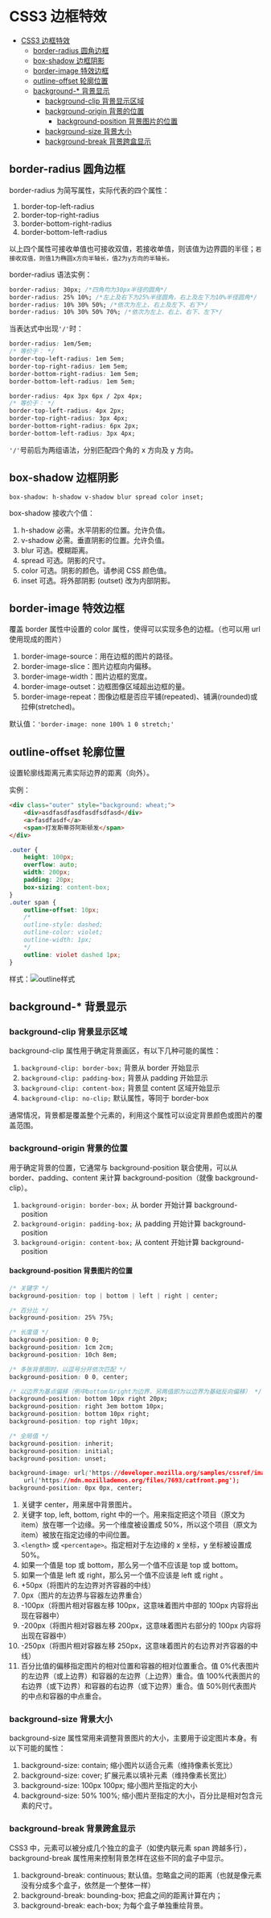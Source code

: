 <!-- imageRoot:css -->

# CSS3 边框特效

<!-- TOC -->

-   [CSS3 边框特效](#css3-%e8%be%b9%e6%a1%86%e7%89%b9%e6%95%88)
    -   [border-radius 圆角边框](#border-radius-%e5%9c%86%e8%a7%92%e8%be%b9%e6%a1%86)
    -   [box-shadow 边框阴影](#box-shadow-%e8%be%b9%e6%a1%86%e9%98%b4%e5%bd%b1)
    -   [border-image 特效边框](#border-image-%e7%89%b9%e6%95%88%e8%be%b9%e6%a1%86)
    -   [outline-offset 轮廓位置](#outline-offset-%e8%bd%ae%e5%bb%93%e4%bd%8d%e7%bd%ae)
    -   [background-\* 背景显示](#background--%e8%83%8c%e6%99%af%e6%98%be%e7%a4%ba)
        -   [background-clip 背景显示区域](#background-clip-%e8%83%8c%e6%99%af%e6%98%be%e7%a4%ba%e5%8c%ba%e5%9f%9f)
        -   [background-origin 背景的位置](#background-origin-%e8%83%8c%e6%99%af%e7%9a%84%e4%bd%8d%e7%bd%ae)
            -   [background-position 背景图片的位置](#background-position-%e8%83%8c%e6%99%af%e5%9b%be%e7%89%87%e7%9a%84%e4%bd%8d%e7%bd%ae)
        -   [background-size 背景大小](#background-size-%e8%83%8c%e6%99%af%e5%a4%a7%e5%b0%8f)
        -   [background-break 背景跨盒显示](#background-break-%e8%83%8c%e6%99%af%e8%b7%a8%e7%9b%92%e6%98%be%e7%a4%ba)

<!-- /TOC -->

## border-radius 圆角边框

border-radius 为简写属性，实际代表的四个属性：

1. border-top-left-radius
2. border-top-right-radius
3. border-bottom-right-radius
4. border-bottom-left-radius

以上四个属性可接收单值也可接收双值，若接收单值，则该值为边界圆的半径；`若接收双值，则值1为椭圆x方向半轴长，值2为y方向的半轴长。`

border-radius 语法实例：

```css
border-radius: 30px; /*四角均为30px半径的圆角*/
border-radius: 25% 10%; /*左上及右下为25%半径圆角，右上及左下为10%半径圆角*/
border-radius: 10% 30% 50%; /*依次为左上、右上及左下、右下*/
border-radius: 10% 30% 50% 70%; /*依次为左上、右上、右下、左下*/
```

当表达式中出现`'/'`时：

```css
border-radius: 1em/5em;
/* 等价于： */
border-top-left-radius: 1em 5em;
border-top-right-radius: 1em 5em;
border-bottom-right-radius: 1em 5em;
border-bottom-left-radius: 1em 5em;

border-radius: 4px 3px 6px / 2px 4px;
/* 等价于： */
border-top-left-radius: 4px 2px;
border-top-right-radius: 3px 4px;
border-bottom-right-radius: 6px 2px;
border-bottom-left-radius: 3px 4px;
```

`'/'`号前后为两组语法，分别匹配四个角的 x 方向及 y 方向。

## box-shadow 边框阴影

`box-shadow: h-shadow v-shadow blur spread color inset;`

box-shadow 接收六个值：

1. h-shadow 必需。水平阴影的位置。允许负值。
2. v-shadow 必需。垂直阴影的位置。允许负值。
3. blur 可选。模糊距离。
4. spread 可选。阴影的尺寸。
5. color 可选。阴影的颜色。请参阅 CSS 颜色值。
6. inset 可选。将外部阴影 (outset) 改为内部阴影。

## border-image 特效边框

覆盖 border 属性中设置的 color 属性，使得可以实现多色的边框。（也可以用 url 使用现成的图片）

1. border-image-source：用在边框的图片的路径。
2. border-image-slice：图片边框向内偏移。
3. border-image-width：图片边框的宽度。
4. border-image-outset：边框图像区域超出边框的量。
5. border-image-repeat：图像边框是否应平铺(repeated)、铺满(rounded)或拉伸(stretched)。

默认值：`'border-image: none 100% 1 0 stretch;'`

## outline-offset 轮廓位置

设置轮廓线距离元素实际边界的距离（向外）。

实例：

```html
<div class="outer" style="background: wheat;">
	<div>asdfasdfasdfasdfsdfasd</div>
	<a>fasdfasdf</a>
	<span>打发斯蒂芬阿斯顿发</span>
</div>
```

```css
.outer {
	height: 100px;
	overflow: auto;
	width: 200px;
	padding: 20px;
	box-sizing: content-box;
}
.outer span {
	outline-offset: 10px;
	/* 
    outline-style: dashed;
    outline-color: violet;
    outline-width: 1px; 
    */
	outline: violet dashed 1px;
}
```

样式：![outline样式](images/outline.png)

## background-\* 背景显示

### background-clip 背景显示区域

background-clip 属性用于确定背景画区，有以下几种可能的属性：

1. `background-clip: border-box;` 背景从 border 开始显示
2. `background-clip: padding-box;` 背景从 padding 开始显示
3. `background-clip: content-box;` 背景显 content 区域开始显示
4. `background-clip: no-clip;` 默认属性，等同于 border-box

通常情况，背景都是覆盖整个元素的，利用这个属性可以设定背景颜色或图片的覆盖范围。

### background-origin 背景的位置

用于确定背景的位置，它通常与 background-position 联合使用，可以从 border、padding、content 来计算 background-position（就像 background-clip）。

1. `background-origin: border-box;` 从 border 开始计算 background-position
2. `background-origin: padding-box;` 从 padding 开始计算 background-position
3. `background-origin: content-box;` 从 content 开始计算 background-position

#### background-position 背景图片的位置

```css
/* 关键字 */
background-position: top | bottom | left | right | center;

/* 百分比 */
background-position: 25% 75%;

/* 长度值 */
background-position: 0 0;
background-position: 1cm 2cm;
background-position: 10ch 8em;

/* 多张背景图时，以逗号分开依次匹配 */
background-position: 0 0, center;

/* 以边界为基点偏移（例中bottom与right为边界，另两值即为以边界为基础反向偏移） */
background-position: bottom 10px right 20px;
background-position: right 3em bottom 10px;
background-position: bottom 10px right;
background-position: top right 10px;

/* 全局值 */
background-position: inherit;
background-position: initial;
background-position: unset;
```

```css
background-image: url('https://developer.mozilla.org/samples/cssref/images/startransparent.gif'),
	url('https://mdn.mozillademos.org/files/7693/catfront.png');
background-position: 0px 0px, center;
```

1. 关键字 center，用来居中背景图片。
2. 关键字 top, left, bottom, right 中的一个。用来指定把这个项目（原文为 item）放在哪一个边缘。另一个维度被设置成 50%，所以这个项目（原文为 item）被放在指定边缘的中间位置。
3. `<length>` 或 `<percentage>`。指定相对于左边缘的 x 坐标，y 坐标被设置成 50%。
4. 如果一个值是 top 或 bottom，那么另一个值不应该是 top 或 bottom。
5. 如果一个值是 left 或 right，那么另一个值不应该是 left 或 right 。
6. +50px（将图片的左边界对齐容器的中线）
7. 0px（图片的左边界与容器左边界重合）
8. -100px（将图片相对容器左移 100px，这意味着图片中部的 100px 内容将出现在容器中）
9. -200px（将图片相对容器左移 200px，这意味着图片右部分的 100px 内容将出现在容器中）
10. -250px（将图片相对容器左移 250px，这意味着图片的右边界对齐容器的中线）
11. 百分比值的偏移指定图片的相对位置和容器的相对位置重合。值 0%代表图片的左边界（或上边界）和容器的左边界（上边界）重合。值 100%代表图片的右边界（或下边界）和容器的右边界（或下边界）重合。值 50%则代表图片的中点和容器的中点重合。

### background-size 背景大小

background-size 属性常用来调整背景图片的大小，主要用于设定图片本身。有以下可能的属性：

1. background-size: contain; 缩小图片以适合元素（维持像素长宽比）
2. background-size: cover; 扩展元素以填补元素（维持像素长宽比）
3. background-size: 100px 100px; 缩小图片至指定的大小
4. background-size: 50% 100%; 缩小图片至指定的大小，百分比是相对包含元素的尺寸。

### background-break 背景跨盒显示

CSS3 中，元素可以被分成几个独立的盒子（如使内联元素 span 跨越多行），background-break 属性用来控制背景怎样在这些不同的盒子中显示。

1. background-break: continuous; 默认值。忽略盒之间的距离（也就是像元素没有分成多个盒子，依然是一个整体一样）
2. background-break: bounding-box; 把盒之间的距离计算在内；
3. background-break: each-box; 为每个盒子单独重绘背景。
